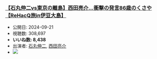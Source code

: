 ### [【石丸伸二vs東京の離島】西田亮介…衝撃の発言86歳のくさや【ReHacQ旅in伊豆大島】](https://www.youtube.com/watch?v=zPwruspdETQ)
-   公開日: 2024-09-21
-   視聴数: 308,697
-   **いいね数: 8,438**
-   出演者: [石丸伸二](/rehacq_fan/people/石丸伸二 "wikilink"), [西田亮介](/rehacq_fan/people/西田亮介 "wikilink")
- [![](https://img.youtube.com/vi/zPwruspdETQ/hqdefault.jpg)](https://www.youtube.com/watch?v=zPwruspdETQ)
